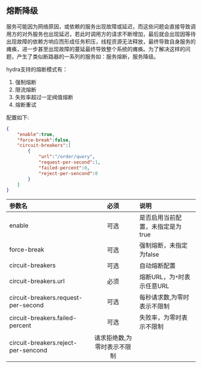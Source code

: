 ## 熔断降级

服务可能因为网络原因，或依赖的服务出现故障或延迟，而这些问题会直接导致调用方的对外服务也出现延迟，若此时调用方的请求不断增加，最后就会出现因等待出现故障的依赖方响应而形成任务积压，线程资源无法释放，最终导致自身服务的瘫痪，进一步甚至出现故障的蔓延最终导致整个系统的瘫痪。为了解决这样的问题，产生了类似断路器的一系列的服务如：服务熔断，服务降级。

hydra支持的熔断模式有：

1. 强制熔断
2. 限流熔断
3. 失败率超过一定阀值熔断
4. 熔断重试

配置如下:

```json
{
    "enable":true,
    "force-break":false,
    "circuit-breakers":[
        {
            "url":"/order/query",
            "request-per-second":1,
            "failed-percent":0,
            "reject-per-sencond":0
        }
    ]
}
```

|参数名|必须|说明|
|:------|:-------:|:------|
|enable|可选|是否启用当前配置，未指定是为true|
|force-break|可选|强制熔断，未指定为false|
|circuit-breakers|可选|自动熔断配置|
|circuit-breakers.url|必须|熔断URL，为`*`时表示任意URL|
|circuit-breakers.request-per-second|可选|每秒请求数,为零时表示不限制|
|circuit-breakers.failed-percent|可选|失败率，为零时表示不限制|
|circuit-breakers.reject-per-sencond|请求拒绝数,为零时表示不限制|